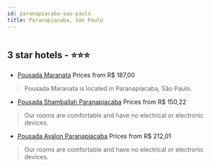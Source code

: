 ```yaml
---
id: paranapiacaba-sao-paulo
title: Paranapiacaba, São Paulo
---
```


<center><img src="https://static.hotelurbano.com/reservas/prod0/18/18068/5e29b71b47389_pousada-maranata.jpg" alt="" /></center>


##  3 star hotels - ⭐️⭐️⭐️

-    [Pousada Maranata](https://us.hurb.com/hotels/paranapiacaba/pousada-maranata-18068?cmp=18055) Prices from R$ 187,00
   > Pousada Maranata is located in Paranapiacaba, São Paulo.
-    [Pousada Shamballah Paranapiacaba](https://us.hurb.com/hotels/paranapiacaba/pousada-shamballah-paranapiacaba-10453?cmp=18055) Prices from R$ 150,22
   > Our rooms are comfortable and have no electrical or electronic devices.
-    [Pousada Avalon Paranapiacaba](https://us.hurb.com/hotels/paranapiacaba/pousada-avalon-paranapiacaba-10452?cmp=18055) Prices from R$ 212,01
   > Our rooms are comfortable and have no electrical or electronic devices.

